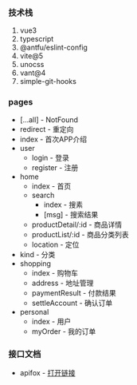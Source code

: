 ### 技术栈

1. vue3
2. typescript
3. @antfu/eslint-config
4. vite@5
5. unocss
6. vant@4
7. simple-git-hooks

### pages

- [...all] - NotFound
- redirect - 重定向
- index - 首次APP介绍
- user
  - login - 登录
  - register - 注册
- home
  - index - 首页
  - search
    - index - 搜素
    - [msg] - 搜索结果
  - productDetail/:id - 商品详情
  - productList/:id - 商品分类列表
  - location - 定位
- kind - 分类
- shopping
  - index - 购物车
  - address - 地址管理
  - paymentResult - 付款结果
  - settleAccount - 确认订单
- personal
  - index - 用户
  - myOrder - 我的订单

### 接口文档

- apifox - [打开链接](https://apifox.com/apidoc/shared-07708541-bd35-4914-9803-48ef257af742)
